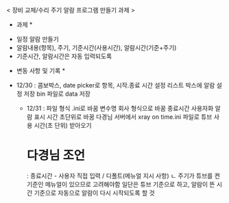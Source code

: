 
< 장비 교체/수리 주기 알람 프로그램 만들기 과제 >

* 과제 *
- 일정 알람 만들기
- 알람내용(항목), 주기, 기준시간(사용시간), 알람시간(기준+주기)
- 기준시간, 알람시간은 자동 입력되도록

* 변동 사항 및 기록 *

- 12/30
  : 콤보박스, date picker로 항목, 시작.종료 시간 설정
    리스트 박스에 알람 설정 저장
    bin 파일로 data 저장

  - 12/31
    : 파일 형식 .ini로 바꿈
      변수명 회사 형식으로 바꿈
      종료시간 사용자화
      알람 표시
      시간 초단위로 바꿈
      다경님 서버에서 xray on time.ini 파일로 튜브 사용 시간(초 단위) 받아오기
    # 다경님 조언
     : 종료시간 - 사용자 직접 입력 / 디폴트(메뉴얼 지시 사항)
        ㄴ 주기가 튜브를 켠 기준인 메뉴얼이 있으므로 고려해야함
       일단은 튜브 기준으로 하고, 알람이 뜬 시간 기준으로 자동으로 알람이 다시 시작되도록 할 것
